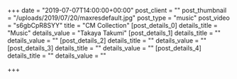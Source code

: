 +++
date = "2019-07-07T14:00:00+00:00"
post_client = ""
post_thumbnail = "/uploads/2019/07/20/maxresdefault.jpg"
post_type = "music"
post_video = "s6gbCpR8SYY"
title = "CM Collection"
[post_details_0]
details_title = "Music"
details_value = "Takaya Takumi"
[post_details_1]
details_title = ""
details_value = ""
[post_details_2]
details_title = ""
details_value = ""
[post_details_3]
details_title = ""
details_value = ""
[post_details_4]
details_title = ""
details_value = ""

+++
